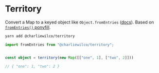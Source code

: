 # Territory

Convert a Map to a keyed object like `Object.fromEntries` ([docs](https://developer.mozilla.org/en-US/docs/Web/JavaScript/Reference/Global_Objects/Object/fromEntries)). Based on [`fromEntries()` ponyfill](https://github.com/feross/fromentries).

```sh
yarn add @charliewilco/territory
```

```ts
import fromEntries from "@charliewilco/territory";


const object = territory(new Map([["one", 1], ["two", 2]]))

// { "one": 1, "two": 2 }
```

